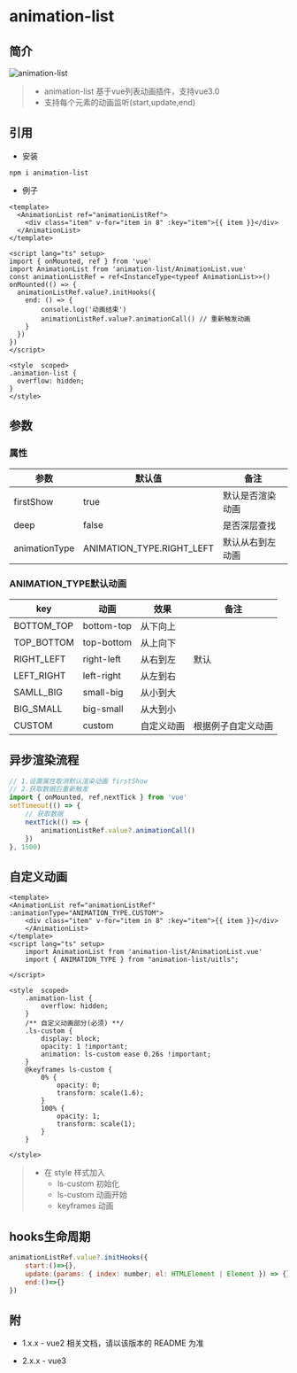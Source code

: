 # animation-list

## 简介

![animation-list](https://i.postimg.cc/3J09Q23r/effect-v1.gif)

> + animation-list 基于vue列表动画插件，支持vue3.0
> + 支持每个元素的动画监听(start,update,end)

## 引用

+ 安装

```shell
npm i animation-list
```

+ 例子

```vue
<template>
  <AnimationList ref="animationListRef">
    <div class="item" v-for="item in 8" :key="item">{{ item }}</div>
  </AnimationList>
</template>

<script lang="ts" setup>
import { onMounted, ref } from 'vue'
import AnimationList from 'animation-list/AnimationList.vue'
const animationListRef = ref<InstanceType<typeof AnimationList>>()
onMounted(() => {
  animationListRef.value?.initHooks({
    end: () => {
        console.log('动画结束')
        animationListRef.value?.animationCall() // 重新触发动画
    }
  })
})
</script>

<style  scoped>
.animation-list {
  overflow: hidden;
}
</style>

```

## 参数

### 属性

| 参数          | 默认值                    | 备注             |
| ------------- | ------------------------- | ---------------- |
| firstShow     | true                      | 默认是否渲染动画 |
| deep          | false                     | 是否深层查找     |
| animationType | ANIMATION_TYPE.RIGHT_LEFT | 默认从右到左动画 |



### ANIMATION_TYPE默认动画

| key        | 动画       | 效果       | 备注               |
| ---------- | ---------- | ---------- | ------------------ |
| BOTTOM_TOP | bottom-top | 从下向上   |                    |
| TOP_BOTTOM | top-bottom | 从上向下   |                    |
| RIGHT_LEFT | right-left | 从右到左   | 默认               |
| LEFT_RIGHT | left-right | 从左到右   |                    |
| SAMLL_BIG  | small-big  | 从小到大   |                    |
| BIG_SMALL  | big-small  | 从大到小   |                    |
| CUSTOM     | custom     | 自定义动画 | 根据例子自定义动画 |

## 异步渲染流程

```js
// 1.设置属性取消默认渲染动画 firstShow
// 2.获取数据后重新触发
import { onMounted, ref,nextTick } from 'vue'
setTimeout(() => {
    // 获取数据
    nextTick(() => {
        animationListRef.value?.animationCall()
    })
}, 1500)
```

## 自定义动画

```vue
<template>
<AnimationList ref="animationListRef" :animationType="ANIMATION_TYPE.CUSTOM">
    <div class="item" v-for="item in 8" :key="item">{{ item }}</div>
    </AnimationList>
</template>
<script lang="ts" setup>
    import AnimationList from 'animation-list/AnimationList.vue'
    import { ANIMATION_TYPE } from "animation-list/uitls";

</script>

<style  scoped>
    .animation-list {
        overflow: hidden;
    }
    /** 自定义动画部分(必须) **/
    .ls-custom {
        display: block;
        opacity: 1 !important;
        animation: ls-custom ease 0.26s !important;
    }
    @keyframes ls-custom {
        0% {
            opacity: 0;
            transform: scale(1.6);
        }
        100% {
            opacity: 1;
            transform: scale(1);
        }
    }

</style>
```

> + 在 style 样式加入
>   + ls-custom 初始化
>   + ls-custom 动画开始
>   + keyframes 动画

## hooks生命周期

```js
animationListRef.value?.initHooks({
    start:()=>{},
    update:(params: { index: number; el: HTMLElement | Element }) => {},
    end:()=>{}
})
```

## 附
+ 1.x.x  - vue2 相关文档，请以该版本的 README 为准

+ 2.x.x - vue3

  
